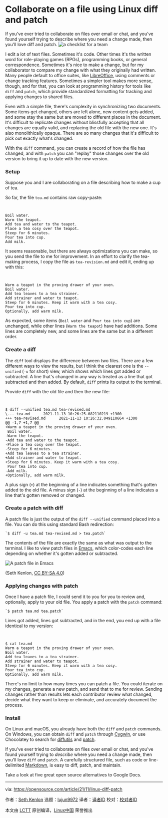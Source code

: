 [#]: subject: "Collaborate on a file using Linux diff and patch"
[#]: via: "https://opensource.com/article/21/11/linux-diff-patch"
[#]: author: "Seth Kenlon https://opensource.com/users/seth"
[#]: collector: "lujun9972"
[#]: translator: "wxy"
[#]: reviewer: " "
[#]: publisher: " "
[#]: url: " "

Collaborate on a file using Linux diff and patch
======
If you've ever tried to collaborate on files over email or chat, and
you've found yourself trying to describe where you need a change made,
then you'll love diff and patch.
![a checklist for a team][1]

I edit a lot of text files. Sometimes it's code. Other times it's the written word for role-playing games (RPGs), programming books, or general correspondence. Sometimes it's nice to make a change, but for my collaborator to compare my change with what they originally had written. Many people default to office suites, like [LibreOffice][2], using comments or change tracking features. Sometimes a simpler tool makes more sense, though, and for that, you can look at programming history for tools like `diff` and `patch`, which provide standardized formatting for tracking and applying changes to shared files.

Even with a simple file, there's complexity in synchronizing two documents. Some items get changed, others are left alone, new content gets added, and some stay the same but are moved to different places in the document. It's difficult to replicate changes without blissfully accepting that all changes are equally valid, and replacing the old file with the new one. It's also monolithically opaque. There are so many changes that it's difficult to pick out exactly what's changed.

With the `diff` command, you can create a record of how the file has changed, and with `patch` you can "replay" those changes over the old version to bring it up to date with the new version.

### Setup

Suppose you and I are collaborating on a file describing how to make a cup of tea.

So far, the file `tea.md` contains raw copy-paste:


```


Boil water.
Warm the teapot.
Add tea and water to the teapot.
Place a tea cosy over the teapot.
Steep for 6 minutes.
Pour tea into cup.
Add milk.

```

It seems reasonable, but there are always optimizations you can make, so you send the file to me for improvement. In an effort to clarify the tea-making process, I copy the file as `tea-revision.md` and edit it, ending up with this:


```


Warm a teapot in the proving drawer of your oven.
Boil water.
Add tea leaves to a tea strainer.
Add strainer and water to teapot.
Steep for 6 minutes. Keep it warm with a tea cosy.
Pour tea into cup.
Optionally, add warm milk.

```

As expected, some items (`Boil water` and `Pour tea into cup`) are unchanged, while other lines (`Warm the teapot`) have had additions. Some lines are completely new, and some lines are the same but in a different order.

### Create a diff

The `diff` tool displays the difference between two files. There are a few different ways to view the results, but I think the clearest one is the `--unified` (`-u` for short) view, which shows which lines got added or subtracted. A line that's changed in any way is treated as a line that got subtracted and then added. By default, `diff` prints its output to the terminal.

Provide `diff` with the old file and then the new file:


```


$ diff --unified tea.md tea-revised.md 
\--- tea.md      2021-11-13 10:26:25.082110219 +1300
+++ tea-revised.md      2021-11-13 10:26:32.049110664 +1300
@@ -1,7 +1,7 @@
+Warm a teapot in the proving drawer of your oven.
 Boil water.
-Warm the teapot.
-Add tea and water to the teapot.
-Place a tea cosy over the teapot.
-Steep for 6 minutes.
+Add tea leaves to a tea strainer.
+Add strainer and water to teapot.
+Steep for 6 minutes. Keep it warm with a tea cosy.
 Pour tea into cup.
-Add milk.
+Optionally, add warm milk.

```

A plus sign (`+`) at the beginning of a line indicates something that's gotten added to the old file. A minus sign (`-`) at the beginning of a line indicates a line that's gotten removed or changed.

### Create a patch with diff

A patch file is just the output of the `diff --unified` command placed into a file. You can do this using standard Bash redirection:


```
`$ diff -u tea.md tea-revised.md > tea.patch`
```

The contents of the file are exactly the same as what was output to the terminal. I like to view patch files in [Emacs][3], which color-codes each line depending on whether it's gotten added or subtracted.

![A patch file in Emacs][4]

(Seth Kenlon, [CC BY-SA 4.0][5])

### Applying changes with patch

Once I have a patch file, I could send it to you for you to review and, optionally, apply to your old file. You apply a patch with the `patch` command:


```
`$ patch tea.md tea.patch`
```

Lines got added, lines got subtracted, and in the end, you end up with a file identical to my version:


```


$ cat tea.md
Warm a teapot in the proving drawer of your oven.
Boil water.
Add tea leaves to a tea strainer.
Add strainer and water to teapot.
Steep for 6 minutes. Keep it warm with a tea cosy.
Pour tea into cup.
Optionally, add warm milk.

```

There's no limit to how many times you can patch a file. You could iterate on my changes, generate a new patch, and send that to me for review. Sending changes rather than results lets each contributor review what changed, decide what they want to keep or eliminate, and accurately document the process.

### Install

On Linux and macOS, you already have both the `diff` and `patch` commands. On Windows, you can obtain `diff` and `patch` through [Cygwin][6], or use Chocolatey to search for [diffutils][7] and [patch][8].

If you've ever tried to collaborate on files over email or chat, and you've found yourself trying to _describe_ where you need a change made, then you'll love `diff` and `patch`. A carefully structured file, such as code or line-delimited [Markdown][9], is easy to diff, patch, and maintain. 

Take a look at five great open source alternatives to Google Docs.

--------------------------------------------------------------------------------

via: https://opensource.com/article/21/11/linux-diff-patch

作者：[Seth Kenlon][a]
选题：[lujun9972][b]
译者：[译者ID](https://github.com/译者ID)
校对：[校对者ID](https://github.com/校对者ID)

本文由 [LCTT](https://github.com/LCTT/TranslateProject) 原创编译，[Linux中国](https://linux.cn/) 荣誉推出

[a]: https://opensource.com/users/seth
[b]: https://github.com/lujun9972
[1]: https://opensource.com/sites/default/files/styles/image-full-size/public/lead-images/checklist_hands_team_collaboration.png?itok=u82QepPk (a checklist for a team)
[2]: https://opensource.com/article/21/9/libreoffice-tips
[3]: https://opensource.com/article/20/12/emacs
[4]: https://opensource.com/sites/default/files/uploads/emacs_0_1.jpg (A patch file in Emacs)
[5]: https://creativecommons.org/licenses/by-sa/4.0/
[6]: https://cygwin.com
[7]: https://community.chocolatey.org/packages/diffutils
[8]: https://community.chocolatey.org/packages/patch
[9]: https://opensource.com/article/19/9/introduction-markdown
